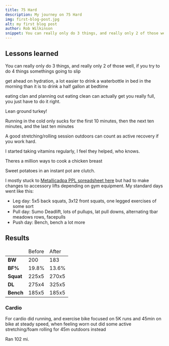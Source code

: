 ```yaml
---
title: 75 Hard
description: My journey on 75 Hard
img: first-blog-post.jpg
alt: my first blog post
author: Rob Wilkinson
snippet: You can really only do 3 things, and really only 2 of those well, if you try to do 4 things somethings going to slip. Get ahead on hydration, a lot easier to drink a waterbottle in bed in the morning than it is to drink a half gallon at bedtime. Eating clan and planning out eating clean can actually get you really full, you just have to do it right.
---
```

## Lessons learned

You can really only do 3 things, and really only 2 of those well, if you try to do 4 things somethings going to slip

get ahead on hydration, a lot easier to drink a waterbottle in bed in the morning than it is to drink a half gallon at bedtime

eating clan and planning out eating clean can actually get you really full, you just have to do it right.

Lean ground turkey!

Running in the cold only sucks for the first 10 minutes, then the next ten minutes, and the last ten minutes

A good stretching/rolling session outdoors can count as active recovery if you work hard.

I started taking vitamins regularly, I feel they helped, who knows.

Theres a million ways to cook a chicken breast

Sweet potatoes in an instant pot are clutch.

I mostly stuck to [Metallicadpa PPL spreadsheet here](https://liftvault.com/programs/strength/reddit-ppl/) but had to make changes to accessory lifts depending on gym equipment. My standard days went like this:

- Leg day: 5x5 back squats, 3x12 front squats, one legged exercises of some sort
- Pull day: Sumo Deadlift, lots of pullups, lat pull downs, alternating tbar meadows rows, facepulls
- Push day: Bench, bench a lot more



## Results

<table>

<thead>
<td>

</td>
<td>
Before
</td>
<td>After</td>

</thead>
<tbody>
<tr><td><strong>BW</strong></td><td>200</td><td>183</td></tr>
<tr><td><strong>BF%</strong></td><td>19.8%</td><td>13.6%</td></tr>
<tr><td><strong>Squat</strong></td><td>225x5</td><td>270x5</td></tr>
<tr><td><strong>DL</strong></td><td>275x4</td><td>325x5</td></tr>
<tr><td><strong>Bench</strong></td><td>185x5</td><td>185x5</td></tr>
</tbody>

</table>


### Cardio

For cardio did running, and exercise bike
focused on 5K runs and 45min on bike at steady speed, when feeling worn out did some active stretching/foam rolling for 45m outdoors instead

Ran 102 mi.

